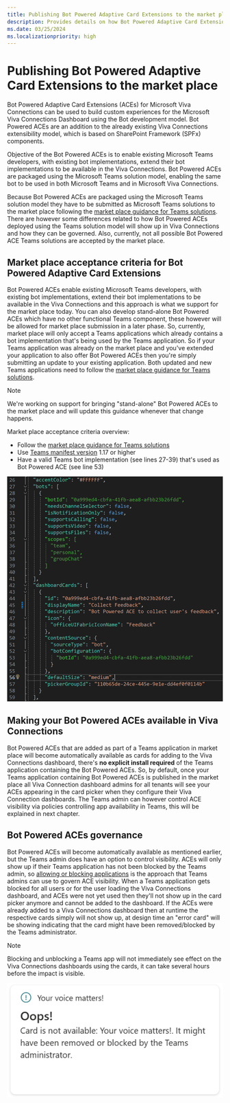 ```yaml
---
title: Publishing Bot Powered Adaptive Card Extensions to the market place
description: Provides details on how Bot Powered Adaptive Card Extensions can be published to the market place
ms.date: 03/25/2024
ms.localizationpriority: high
---
```


# Publishing Bot Powered Adaptive Card Extensions to the market place

Bot Powered Adaptive Card Extensions (ACEs) for Microsoft Viva Connections can be used to build custom experiences for the Microsoft Viva Connections Dashboard using the Bot development model. Bot Powered ACEs are an addition to the already existing Viva Connections extensibility model, which is based on SharePoint Framework (SPFx) components.

Objective of the Bot Powered ACEs is to enable existing Microsoft Teams developers, with existing bot implementations, extend their bot implementations to be available in the Viva Connections. Bot Powered ACEs are packaged using the Microsoft Teams solution model, enabling the same bot to be used in both Microsoft Teams and in Microsoft Viva Connections.

Because Bot Powered ACEs are packaged using the Microsoft Teams solution model they have to be submitted as Microsoft Teams solutions to the market place following the [market place guidance for Teams solutions](https://learn.microsoft.com/microsoftteams/platform/concepts/deploy-and-publish/appsource/publish). There are however some differences related to how Bot Powered ACEs deployed using the Teams solution model will show up in Viva Connections and how they can be governed. Also, currently, not all possible Bot Powered ACE Teams solutions are accepted by the market place.

## Market place acceptance criteria for Bot Powered Adaptive Card Extensions

Bot Powered ACEs enable existing Microsoft Teams developers, with existing bot implementations, extend their bot implementations to be available in the Viva Connections and this approach is what we support for the market place today. You can also develop stand-alone Bot Powered ACEs which have no other functional Teams component, these however will be allowed for market place submission in a later phase. So, currently, market place will only accept a Teams applications which already contains a bot implementation that's being used by the Teams application. So if your Teams application was already on the market place and you've extended your application to also offer Bot Powered ACEs then you're simply submitting an update to your existing application. Both updated and new Teams applications need to follow the [market place guidance for Teams solutions](https://learn.microsoft.com/microsoftteams/platform/concepts/deploy-and-publish/appsource/publish).

> [!Note]
> We're working on support for bringing "stand-alone" Bot Powered ACEs to the market place and will update this guidance whenever that change happens.

Market place acceptance criteria overview:

- Follow the [market place guidance for Teams solutions](https://learn.microsoft.com/microsoftteams/platform/concepts/deploy-and-publish/appsource/publish)
- Use [Teams manifest version](https://learn.microsoft.com/microsoftteams/platform/resources/schema/manifest-schema) 1.17 or higher
- Have a valid Teams bot implementation (see lines 27-39) that's used as Bot Powered ACE (see line 53)

![A snippet from a Teams application manifest showing how an existing Teams bot is used as Bot Powered ACE.](./images/Bot-Powered-ACEs-Market-Place-ValidManifest.png)

## Making your Bot Powered ACEs available in Viva Connections

Bot Powered ACEs that are added as part of a Teams application in market place will become automatically available as cards for adding to the Viva Connections dashboard, there's **no explicit install required** of the Teams application containing the Bot Powered ACEs. So, by default, once your Teams application containing Bot Powered ACEs is published in the market place all Viva Connection dashboard admins for all tenants will see your ACEs appearing in the card picker when they configure their Viva Connection dashboards. The Teams admin can however control ACE visibility via policies controlling app availability in Teams, this will be explained in next chapter.

## Bot Powered ACEs governance

Bot Powered ACEs will become automatically available as mentioned earlier, but the Teams admin does have an option to control visibility. ACEs will only show up if their Teams application has not been blocked by the Teams admin, so [allowing or blocking applications](https://learn.microsoft.com/microsoftteams/manage-apps#allow-or-block-apps) is the approach that Teams admins can use to govern ACE visibility. When a Teams application gets blocked for all users or for the user loading the Viva Connections dashboard, and ACEs were not yet used then they'll not show up in the card picker anymore and cannot be added to the dashboard. If the ACEs were already added to a Viva Connections dashboard then at runtime the respective cards simply will not show up, at design time an "error card" will be showing indicating that the card might have been removed/blocked by the Teams administrator.

> [!Note]
> Blocking and unblocking a Teams app will not immediately see effect on the Viva Connections dashboards using the cards, it can take several hours before the impact is visible.

![An Adaptive Card Extension showing that the card was blocked by the Teams admin.](./images/Bot-Powered-ACEs-Market-Place-Block.png)
